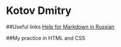 # Kotov Dmitry

##Useful links
[Help for Markdown in Russian](http://ilfire.ru/kompyutery/shpargalka-po-sintaksisu-markdown-markdaun-so-vsemi-samymi-populyarnymi-tegami/ "Help for Markdown")

##My practice in HTML and CSS
